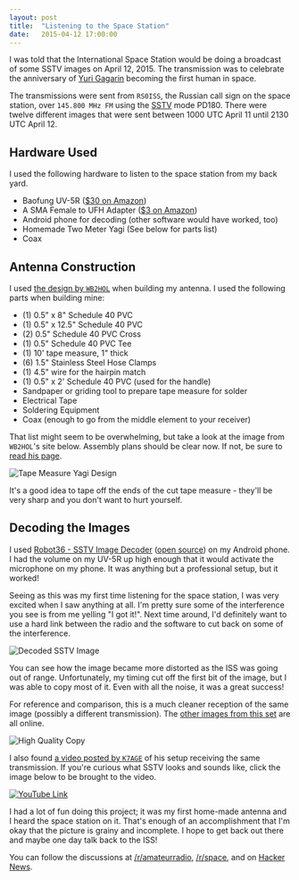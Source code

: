```yaml
---
layout: post
title:  "Listening to the Space Station"
date:   2015-04-12 17:00:00
---
```


I was told that the International Space Station would be doing a broadcast of some SSTV images on April 12, 2015. The transmission was to celebrate the anniversary of [Yuri Gagarin](https://en.wikipedia.org/wiki/Yuri_Gagarin) becoming the first human in space.

The transmissions were sent from `RS0ISS`, the Russian call sign on the space station, over `145.800 MHz FM` using the [SSTV](https://en.wikipedia.org/wiki/Slow-scan_television) mode PD180. There were twelve different images that were sent between 1000 UTC April 11 until 2130 UTC April 12.

## Hardware Used

I used the following hardware to listen to the space station from my back yard.

- Baofung UV-5R ([$30 on Amazon](http://amzn.com/B007H4VT7A))
- A SMA Female to UFH Adapter ([$3 on Amazon](http://amzn.com/B00ATEDHXE))
- Android phone for decoding (other software would have worked, too)
- Homemade Two Meter Yagi (See below for parts list)
- Coax

## Antenna Construction

I used [the design by `WB2HOL`](http://theleggios.net/wb2hol/projects/rdf/tape_bm.htm) when building my antenna. I used the following parts when building mine:

- (1) 0.5" x 8" Schedule 40 PVC
- (1) 0.5" x 12.5" Schedule 40 PVC
- (2) 0.5" Schedule 40 PVC Cross
- (1) 0.5" Schedule 40 PVC Tee
- (1) 10' tape measure, 1" thick
- (6) 1.5" Stainless Steel Hose Clamps
- (1) 4.5" wire for the hairpin match
- (1) 0.5" x 2' Schedule 40 PVC (used for the handle)
- Sandpaper or griding tool to prepare tape measure for solder
- Electrical Tape
- Soldering Equipment
- Coax (enough to go from the middle element to your receiver)

That list might seem to be overwhelming, but take a look at the image from `WB2HOL`'s site below. Assembly plans should be clear now. If not, be sure to [read his page](http://theleggios.net/wb2hol/projects/rdf/tape_bm.htm).

![Tape Measure Yagi Design](https://assets.mide.io/blog/2015-04-12/wb2hol-yagi-image.jpg)

It's a good idea to tape off the ends of the cut tape measure - they'll be very sharp and you don't want to hurt yourself.

## Decoding the Images

I used [Robot36 - SSTV Image Decoder](https://play.google.com/store/apps/details?id=xdsopl.robot36&hl=en) ([open source](https://github.com/xdsopl/robot36)) on my Android phone. I had the volume on my UV-5R up high enough that it would activate the microphone on my phone. It was anything but a professional setup, but it worked!

Seeing as this was my first time listening for the space station, I was very excited when I saw anything at all. I'm pretty sure some of the interference you see is from me yelling "I got it!". Next time around, I'd definitely want to use a hard link between the radio and the software to cut back on some of the interference.

![Decoded SSTV Image](https://assets.mide.io/blog/2015-04-12/capture-mine.jpg)

You can see how the image became more distorted as the ISS was going out of range. Unfortunately, my timing cut off the first bit of the image, but I was able to copy most of it. Even with all the noise, it was a great success!

For reference and comparison, this is a much cleaner reception of the same image (possibly a different transmission). The [other images from this set](http://ariss-sstv.blogspot.com/2015/04/series-3-images.html) are all online.

![High Quality Copy](https://assets.mide.io/blog/2015-04-12/capture-clean.jpg)

I also found [a video posted by `K7AGE`](https://youtu.be/yAzX4S4KEyc?t=202) of his setup receiving the same transmission. If you're curious what SSTV looks and sounds like, click the image below to be brought to the video.

[![YouTube Link](https://assets.mide.io/blog/2015-04-12/k7age-space-station-youtube-screenshot.png)](https://youtu.be/yAzX4S4KEyc?t=202)

I had a lot of fun doing this project; it was my first home-made antenna and I heard the space station on it. That's enough of an accomplishment that I'm okay that the picture is grainy and incomplete. I hope to get back out there and maybe one day talk back to the ISS!

You can follow the discussions at [/r/amateurradio](http://redd.it/37zrju), [/r/space](http://redd.it/37zsx9), and on [Hacker News](https://news.ycombinator.com/item?id=9887706).
